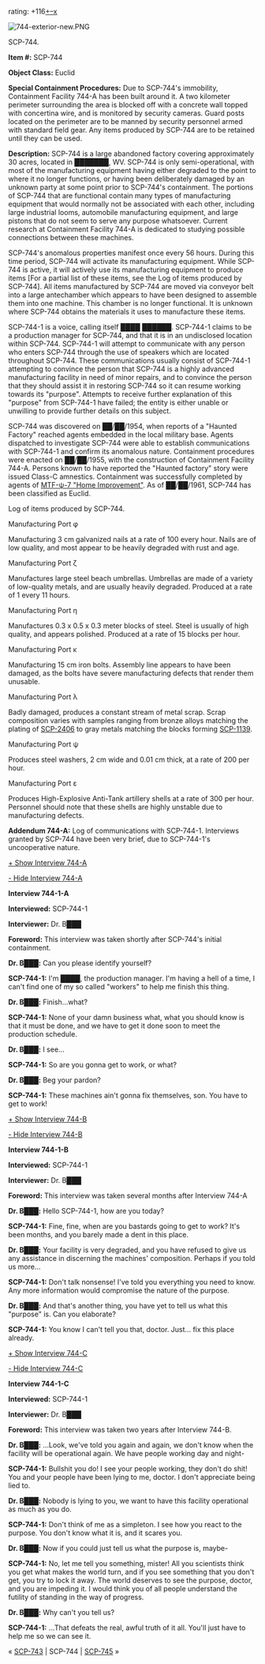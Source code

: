 rating: +116[+](javascript:; "I like it")[–](javascript:; "I don't like it")[x](javascript:; "Cancel my vote")

![744-exterior-new.PNG](http://scp-wiki.wdfiles.com/local--files/scp-744/744-exterior-new.PNG)

SCP-744.

**Item #:** SCP-744

**Object Class:** Euclid

**Special Containment Procedures:** Due to SCP-744's immobility, Containment Facility 744-A has been built around it. A two kilometer perimeter surrounding the area is blocked off with a concrete wall topped with concertina wire, and is monitored by security cameras. Guard posts located on the perimeter are to be manned by security personnel armed with standard field gear. Any items produced by SCP-744 are to be retained until they can be used.

**Description:** SCP-744 is a large abandoned factory covering approximately 30 acres, located in ███████, WV. SCP-744 is only semi-operational, with most of the manufacturing equipment having either degraded to the point to where it no longer functions, or having been deliberately damaged by an unknown party at some point prior to SCP-744's containment. The portions of SCP-744 that are functional contain many types of manufacturing equipment that would normally not be associated with each other, including large industrial looms, automobile manufacturing equipment, and large pistons that do not seem to serve any purpose whatsoever. Current research at Containment Facility 744-A is dedicated to studying possible connections between these machines.

SCP-744's anomalous properties manifest once every 56 hours. During this time period, SCP-744 will activate its manufacturing equipment. While SCP-744 is active, it will actively use its manufacturing equipment to produce items \[For a partial list of these items, see the Log of items produced by SCP-744\]. All items manufactured by SCP-744 are moved via conveyor belt into a large antechamber which appears to have been designed to assemble them into one machine. This chamber is no longer functional. It is unknown where SCP-744 obtains the materials it uses to manufacture these items.

SCP-744-1 is a voice, calling itself ████ ██████. SCP-744-1 claims to be a production manager for SCP-744, and that it is in an undisclosed location within SCP-744. SCP-744-1 will attempt to communicate with any person who enters SCP-744 through the use of speakers which are located throughout SCP-744. These communications usually consist of SCP-744-1 attempting to convince the person that SCP-744 is a highly advanced manufacturing facility in need of minor repairs, and to convince the person that they should assist it in restoring SCP-744 so it can resume working towards its "purpose". Attempts to receive further explanation of this "purpose" from SCP-744-1 have failed; the entity is either unable or unwilling to provide further details on this subject.

SCP-744 was discovered on ██/██/1954, when reports of a "Haunted Factory" reached agents embedded in the local military base. Agents dispatched to investigate SCP-744 were able to establish communications with SCP-744-1 and confirm its anomalous nature. Containment procedures were enacted on ██/██/1955, with the construction of Containment Facility 744-A. Persons known to have reported the "Haunted factory" story were issued Class-C amnestics. Containment was successfully completed by agents of [MTF-ψ-7 "Home Improvement"](/mtf-psi-7-home-improvement-hub). As of ██/██/1961, SCP-744 has been classified as Euclid.

Log of items produced by SCP-744.

Manufacturing Port φ

Manufacturing 3 cm galvanized nails at a rate of 100 every hour. Nails are of low quality, and most appear to be heavily degraded with rust and age.

Manufacturing Port ζ

Manufactures large steel beach umbrellas. Umbrellas are made of a variety of low-quality metals, and are usually heavily degraded. Produced at a rate of 1 every 11 hours.

Manufacturing Port η

Manufactures 0.3 x 0.5 x 0.3 meter blocks of steel. Steel is usually of high quality, and appears polished. Produced at a rate of 15 blocks per hour.

Manufacturing Port κ

Manufacturing 15 cm iron bolts. Assembly line appears to have been damaged, as the bolts have severe manufacturing defects that render them unusable.

Manufacturing Port λ

Badly damaged, produces a constant stream of metal scrap. Scrap composition varies with samples ranging from bronze alloys matching the plating of [SCP-2406](/scp-2406) to gray metals matching the blocks forming [SCP-1139](/scp-1139).

Manufacturing Port ψ

Produces steel washers, 2 cm wide and 0.01 cm thick, at a rate of 200 per hour.

Manufacturing Port ε

Produces High-Explosive Anti-Tank artillery shells at a rate of 300 per hour. Personnel should note that these shells are highly unstable due to manufacturing defects.

**Addendum 744-A:** Log of communications with SCP-744-1. Interviews granted by SCP-744 have been very brief, due to SCP-744-1's uncooperative nature.

[+ Show Interview 744-A](javascript:;)

[\- Hide Interview 744-A](javascript:;)

**Interview 744-1-A**

**Interviewed:** SCP-744-1

**Interviewer:** Dr. B███

**Foreword:** This interview was taken shortly after SCP-744's initial containment.

**<Begin Log>**

**Dr. B███:** Can you please identify yourself?

**SCP-744-1:** I'm ████, the production manager. I'm having a hell of a time, I can't find one of my so called "workers" to help me finish this thing.

**Dr. B███:** Finish…what?

**SCP-744-1:** None of your damn business what, what you should know is that it must be done, and we have to get it done soon to meet the production schedule.

**Dr. B███:** I see…

**SCP-744-1:** So are you gonna get to work, or what?

**Dr. B███:** Beg your pardon?

**SCP-744-1:** These machines ain't gonna fix themselves, son. You have to get to work!

**<End Log>**

[+ Show Interview 744-B](javascript:;)

[\- Hide Interview 744-B](javascript:;)

**Interview 744-1-B**

**Interviewed:** SCP-744-1

**Interviewer:** Dr. B███

**Foreword:** This interview was taken several months after Interview 744-A

**<Begin Log>**

**Dr. B███:** Hello SCP-744-1, how are you today?

**SCP-744-1:** Fine, fine, when are you bastards going to get to work? It's been months, and you barely made a dent in this place.

**Dr. B███:** Your facility is very degraded, and you have refused to give us any assistance in discerning the machines' composition. Perhaps if you told us more…

**SCP-744-1:** Don't talk nonsense! I've told you everything you need to know. Any more information would compromise the nature of the purpose.

**Dr. B███:** And that's another thing, you have yet to tell us what this "purpose" is. Can you elaborate?

**SCP-744-1:** You know I can't tell you that, doctor. Just… fix this place already.

**<End Log>**

[+ Show Interview 744-C](javascript:;)

[\- Hide Interview 744-C](javascript:;)

**Interview 744-1-C**

**Interviewed:** SCP-744-1

**Interviewer:** Dr. B███

**Foreword:** This interview was taken two years after Interview 744-B.

**<Begin Log>**

**Dr. B███:** …Look, we've told you again and again, we don't know when the facility will be operational again. We have people working day and night-

**SCP-744-1:** Bullshit you do! I see your people working, they don't do shit! You and your people have been lying to me, doctor. I don't appreciate being lied to.

**Dr. B███:** Nobody is lying to you, we want to have this facility operational as much as you do.

**SCP-744-1:** Don't think of me as a simpleton. I see how you react to the purpose. You don't know what it is, and it scares you.

**Dr. B███:** Now if you could just tell us what the purpose is, maybe-

**SCP-744-1:** No, let me tell you something, mister! All you scientists think you get what makes the world turn, and if you see something that you don't get, you try to lock it away. The world deserves to see the purpose, doctor, and you are impeding it. I would think you of all people understand the futility of standing in the way of progress.

**Dr. B███:** Why can't you tell us?

**SCP-744-1:** …That defeats the real, awful truth of it all. You'll just have to help me so we can see it.

**<End Log>**

« [SCP-743](/scp-743) | SCP-744 | [SCP-745](/scp-745) »